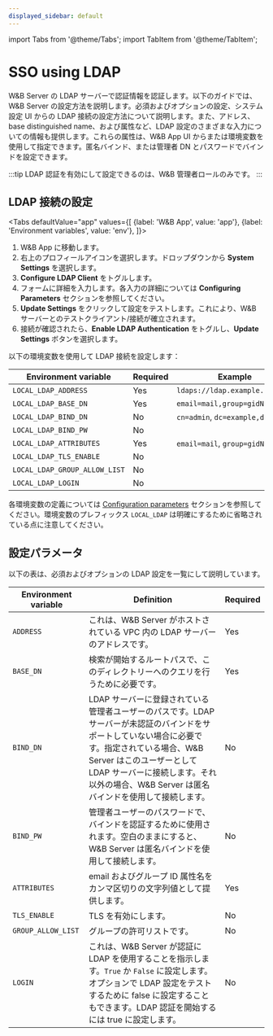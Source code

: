 ```yaml
---
displayed_sidebar: default
---
```


import Tabs from '@theme/Tabs';
import TabItem from '@theme/TabItem';

# SSO using LDAP

W&B Server の LDAP サーバーで認証情報を認証します。以下のガイドでは、W&B Server の設定方法を説明します。必須およびオプションの設定、システム設定 UI からの LDAP 接続の設定方法について説明します。また、アドレス、base distinguished name、および属性など、LDAP 設定のさまざまな入力についての情報も提供します。これらの属性は、W&B App UI からまたは環境変数を使用して指定できます。匿名バインド、または管理者 DN とパスワードでバインドを設定できます。

:::tip
LDAP 認証を有効にして設定できるのは、W&B 管理者ロールのみです。
:::

## LDAP 接続の設定

<Tabs
  defaultValue="app"
  values={[
    {label: 'W&B App', value: 'app'},
    {label: 'Environment variables', value: 'env'},
  ]}>
  <TabItem value="app">

1. W&B App に移動します。
2. 右上のプロフィールアイコンを選択します。ドロップダウンから **System Settings** を選択します。
3. **Configure LDAP Client** をトグルします。
4. フォームに詳細を入力します。各入力の詳細については **Configuring Parameters** セクションを参照してください。
5. **Update Settings** をクリックして設定をテストします。これにより、W&B サーバーとのテストクライアント/接続が確立されます。
6. 接続が確認されたら、**Enable LDAP Authentication** をトグルし、**Update Settings** ボタンを選択します。

  </TabItem>
  <TabItem value="env">

以下の環境変数を使用して LDAP 接続を設定します：

| Environment variable          | Required | Example                         |
| ----------------------------- | -------- | ------------------------------- |
| `LOCAL_LDAP_ADDRESS`          | Yes      | `ldaps://ldap.example.com:636`  |
| `LOCAL_LDAP_BASE_DN`          | Yes      | `email=mail,group=gidNumber`    |
| `LOCAL_LDAP_BIND_DN`          | No       | `cn=admin`, `dc=example,dc=org` |
| `LOCAL_LDAP_BIND_PW`          | No       |                                 |
| `LOCAL_LDAP_ATTRIBUTES`       | Yes      | `email=mail`, `group=gidNumber` |
| `LOCAL_LDAP_TLS_ENABLE`       | No       |                                 |
| `LOCAL_LDAP_GROUP_ALLOW_LIST` | No       |                                 |
| `LOCAL_LDAP_LOGIN`            | No       |                                 |

各環境変数の定義については [Configuration parameters](#configuration-parameters) セクションを参照してください。環境変数のプレフィックス `LOCAL_LDAP` は明確にするために省略されている点に注意してください。

  </TabItem>
</Tabs>

## 設定パラメータ

以下の表は、必須およびオプションの LDAP 設定を一覧にして説明しています。

| Environment variable | Definition                                                                                                                                                                                                                                                              | Required |
| -------------------- | ----------------------------------------------------------------------------------------------------------------------------------------------------------------------------------------------------------------------------------------------------------------------- | -------- |
| `ADDRESS`            | これは、W&B Server がホストされている VPC 内の LDAP サーバーのアドレスです。                                                                                                                                                                                           | Yes      |
| `BASE_DN`            | 検索が開始するルートパスで、このディレクトリーへのクエリを行うために必要です。                                                                                                                                                                               | Yes      |
| `BIND_DN`            | LDAP サーバーに登録されている管理者ユーザーのパスです。LDAP サーバーが未認証のバインドをサポートしていない場合に必要です。指定されている場合、W&B Server はこのユーザーとして LDAP サーバーに接続します。それ以外の場合、W&B Server は匿名バインドを使用して接続します。 | No       |
| `BIND_PW`            | 管理者ユーザーのパスワードで、バインドを認証するために使用されます。空白のままにすると、W&B Server は匿名バインドを使用して接続します。                                                                                                                             | No       |
| `ATTRIBUTES`         | email およびグループ ID 属性名をカンマ区切りの文字列値として提供します。                                                                                                                                                                                         | Yes      |
| `TLS_ENABLE`         | TLS を有効にします。                                                                                                                                                                                                                                                             | No       |
| `GROUP_ALLOW_LIST`   | グループの許可リストです。                                                                                                                                                                                                                                                        | No       |
| `LOGIN`              | これは、W&B Server が認証に LDAP を使用することを指示します。`True` か `False` に設定します。オプションで LDAP 設定をテストするために false に設定することもできます。LDAP 認証を開始するには true に設定します。                                                                         | No       |